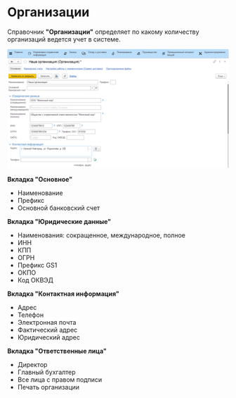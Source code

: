 # Организации

Справочник **"Организации"** определяет по какому количеству организаций ведется учет в системе.

![](Organization.assets/1.png)

**Вкладка "Основное"**

- Наименование
- Префикс
- Основной банковский счет

**Вкладка "Юридические данные"**

- Наименования: сокращенное, международное, полное
- ИНН
- КПП
- ОГРН
- Префикс GS1
- ОКПО
- Код ОКВЭД

**Вкладка "Контактная информация"**

- Адрес
- Телефон
- Электронная почта
- Фактический адрес
- Юридический адрес

**Вкладка "Ответственные лица"**

- Директор
- Главный бухгалтер
- Все лица с правом подписи
- Печать организации